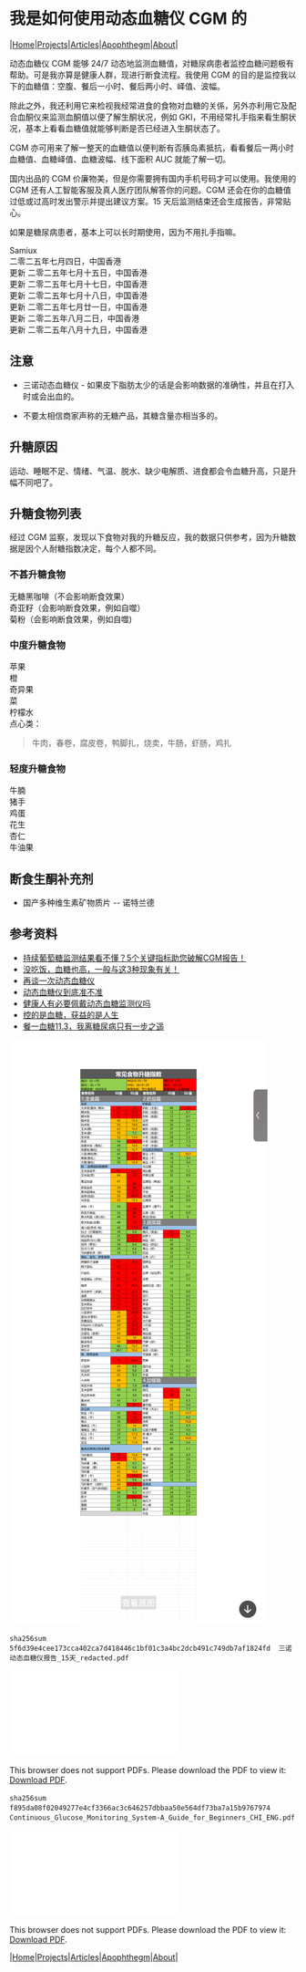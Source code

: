 # 我是如何使用动态血糖仪 CGM 的

|[Home](/README.md)|[Projects](/projects.md)|[Articles](/articles.md)|[Apophthegm](/apophthegm.md)|[About](/about.md)|

动态血糖仪 CGM 能够 24/7 动态地监测血糖值，对糖尿病患者监控血糖问题极有帮助。可是我亦算是健康人群，现进行断食流程。我使用 CGM 的目的是监控我以下的血糖值：空腹、餐后一小时、餐后两小时、峄值、波幅。

除此之外，我还利用它来检视我经常进食的食物对血糖的关係，另外亦利用它及配合血酮仪来监测血酮值以便了解生酮状况，例如 GKI，不用经常扎手指来看生酮状况，基本上看看血糖值就能够判断是否已经进入生酮状态了。

CGM 亦可用来了解一整天的血糖值以便判断有否胰岛素抵抗，看看餐后一两小时血糖值、血糖峄值、血糖波幅、线下面积 AUC 就能了解一切。

国内出品的 CGM 价廉物美，但是你需要拥有国内手机号码才可以使用。我使用的 CGM 还有人工智能客服及真人医疗团队解答你的问题。CGM 还会在你的血糖值过低或过高时发出警示并提出建议方案。15 天后监测结束还会生成报告，非常贴心。

如果是糖尿病患者，基本上可以长时期使用，因为不用扎手指嘛。

Samiux    
二零二五年七月四日，中国香港   
更新 二零二五年七月十五日，中国香港    
更新 二零二五年七月十七日，中国香港    
更新 二零二五年七月十八日，中国香港    
更新 二零二五年七月廿一日，中国香港    
更新 二零二五年八月二日，中国香港    
更新 二零二五年八月十九日，中国香港    

## 注意

- 三诺动态血糖仪 - 如果皮下脂肪太少的话是会影响数据的准确性，并且在打入时或会出血的。  

- 不要太相信商家声称的无糖产品，其糖含量亦相当多的。     

## 升糖原因

运动、睡眠不足、情绪、气温、脱水、缺少电解质、进食都会令血糖升高，只是升幅不同吧了。

## 升糖食物列表

经过 CGM 监察，发现以下食物对我的升糖反应，我的数据只供参考，因为升糖数据是因个人耐糖指数决定，每个人都不同。

### 不甚升糖食物

无糖黑咖啡（不会影响断食效果）    
奇亚籽（会影响断食效果，例如自噬）    
菊粉（会影响断食效果，例如自噬)      

### 中度升糖食物

苹果    
橙    
奇异果  
菜    
柠檬水      
点心类：    
> 牛肉，春卷，腐皮卷，鸭脚扎，烧卖，牛肠，虾肠，鸡扎     

### 轻度升糖食物

牛腩    
猪手    
鸡蛋    
花生    
杏仁    
牛油果       

## 断食生酮补充剂
 
- 国产多种维生素矿物质片 -- 诺特兰德    

## 参考资料

- [持续葡萄糖监测结果看不懂？5个关键指标助您破解CGM报告！](https://mp.weixin.qq.com/s/_ktmRSAWuaEmAG9tyfmC2g)  
- [没吃饭，血糖也高，一般与这3种现象有关！](https://mp.weixin.qq.com/s/SEwuz4ACZutsntsLSYxD5Q)    
- [再谈一次动态血糖仪](https://mp.weixin.qq.com/s/w7xR0qNrcCEHAXT5bcGZDg)     
- [动态血糖仪到底准不准](https://mp.weixin.qq.com/s/qa5dtueQQEhBpUg8bbPSJQ)     
- [健康人有必要佩戴动态血糖监测仪吗](https://mp.weixin.qq.com/s/s0FMqsxahyLgMZhX_O1u9w)     
- [控的是血糖，获益的是人生](https://mp.weixin.qq.com/s/FjFM3w3oBg8LjlDYk4JXnQ)     
- [餐一血糖11.3，我离糖尿病只有一步之遥](https://mp.weixin.qq.com/s/qQRCEGVbNhzIoVp7PTSknw)    

![](https://raw.githubusercontent.com/samiux/images/master/cgm/gi_gl.jpg)  

```sha256sum 5f6d39e4cee173cca402ca7d418446c1bf01c3a4bc2dcb491c749db7af1824fd  三诺动态血糖仪报告_15天_redacted.pdf```

<object data="/pdf/三诺动态血糖仪报告_15天_redacted.pdf" type="application/pdf" width="900px" height="700px">
    <embed src="/pdf/三诺动态血糖仪报告_15天_redacted.pdf">
        <p>This browser does not support PDFs. Please download the PDF to view it: <a href="/pdf/三诺动态血糖仪报告_15天_redacted.pdf">Download PDF</a>.</p>
</object>


```sha256sum f895da08f02049277e4cf3366ac3c646257dbbaa50e564df73ba7a15b9767974  Continuous_Glucose_Monitoring_System-A_Guide_for_Beginners_CHI_ENG.pdf```

<object data="/pdf/Continuous_Glucose_Monitoring_System-A_Guide_for_Beginners_CHI_ENG.pdf" type="application/pdf" width="900px" height="700px">
    <embed src="/pdf/Continuous_Glucose_Monitoring_System-A_Guide_for_Beginners_CHI_ENG.pdf">
        <p>This browser does not support PDFs. Please download the PDF to view it: <a href="/pdf/Continuous_Glucose_Monitoring_System-A_Guide_for_Beginners_CHI_ENG.pdf">Download PDF</a>.</p>
</object>

|[Home](/README.md)|[Projects](/projects.md)|[Articles](/articles.md)|[Apophthegm](/apophthegm.md)|[About](/about.md)|

